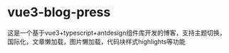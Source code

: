 # vue3-blog-press
这是一个基于vue3+typescript+antdesign组件库开发的博客，支持主题切换，国际化，文章懒加载，图片懒加载，代码块样式highlights等功能
